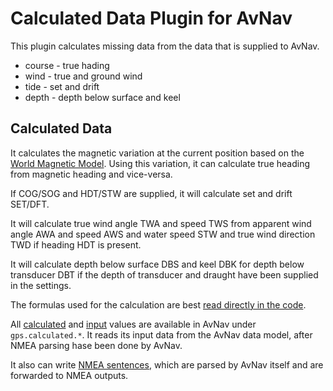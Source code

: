 # Calculated Data Plugin for AvNav

This plugin calculates missing data from the data that is supplied to AvNav.

- course - true hading
- wind - true and ground wind
- tide - set and drift
- depth - depth below surface and keel

## Calculated Data

It calculates the magnetic variation at the current position based on the [World Magnetic Model](https://www.ncei.noaa.gov/products/world-magnetic-model).
Using this variation, it can calculate true heading from magnetic heading and vice-versa.

If COG/SOG and HDT/STW are supplied, it will calculate set and drift SET/DFT.

It will calculate true wind angle TWA and speed TWS from apparent wind angle AWA and speed AWS and water speed STW and true wind direction TWD if heading HDT is present.

It will calculate depth below surface DBS and keel DBK for depth below transducer DBT if the depth of transducer and draught have been supplied in the settings.

The formulas used for the calculation are best [read directly in the code](plugin.py:375).

All [calculated](plugin.py:282) and [input](plugin.py:32) values are available in AvNav under `gps.calculated.*`. It reads its input data from the AvNav data model, after NMEA parsing hase been done by AvNav.

It also can write [NMEA sentences](plugin.py:58), which are parsed by AvNav itself and are forwarded to NMEA outputs. 
